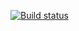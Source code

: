 [![Build status](https://ci.appveyor.com/api/projects/status/gi6v7kq8rr1ufx06?svg=true)](https://ci.appveyor.com/project/GubinaIrina/homework-patterns)
